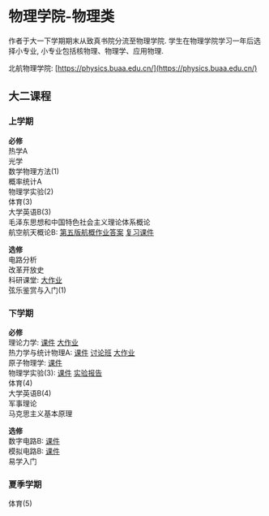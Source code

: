 # 物理学院-物理类
作者于大一下学期期末从致真书院分流至物理学院. 学生在物理学院学习一年后选择小专业, 小专业包括核物理、物理学、应用物理.
 
北航物理学院: [https://physics.buaa.edu.cn/](https://physics.buaa.edu.cn/)

## 大二课程

### 上学期
**必修**<br>
热学A<br>
光学<br>
数学物理方法(1)<br>
概率统计A<br>
物理学实验(2)<br>
体育(3)<br>
大学英语B(3)<br>
毛泽东思想和中国特色社会主义理论体系概论<br>
航空航天概论B: [第五版航概作业答案](downloads/U2/第五版航概答案(1).pdf) [复习课件](downloads/U2/航概-期末总复习.pdf)

**选修**<br>
电路分析<br>
改革开放史<br>
科研课堂: [大作业](downloads/U2/科研课堂大作业%20李梓瑞-22377056.pdf)<br>
弦乐鉴赏与入门(1)

### 下学期
**必修**<br>
理论力学: [课件](https://pan.baidu.com/s/14xOdaTuY6-vDn3uFJYFwng?pwd=2bqu) [大作业](downloads/U2/煎饼的旋转.pdf)<br>
热力学与统计物理A: [课件](https://pan.baidu.com/s/1gW4ckkH2BMG66DfWhRCpCw?pwd=qeev) [讨论班](downloads/U2/landau相变理论-李梓瑞.pdf) [大作业](https://pan.baidu.com/s/1CnZYLoKo8vT4jwTk4Yd6Bw?pwd=bbvy)<br>
原子物理学: [课件](https://pan.baidu.com/s/1HRaqwrLZ1AL_k-J9ExfsKw?pwd=pym6)<br>
物理学实验(3): [课件](https://pan.baidu.com/s/11k4NQZQX82tnWn6UyCSpsA?pwd=jjmb) [实验报告](https://pan.baidu.com/s/1J4jR0wFs5ETfhHVXf3BCEQ?pwd=zcds)<br>
体育(4)<br>
大学英语B(4)<br>
军事理论<br>
马克思主义基本原理

**选修**<br>
数字电路B: [课件](https://pan.baidu.com/s/17ucDV7H5bT-wpMXANT4BVQ?pwd=pqne)<br>
模拟电路B: [课件](https://pan.baidu.com/s/1VrNyfcoh1Bm_bv3uDM7ksw?pwd=ux77)<br>
易学入门

### 夏季学期
体育(5)